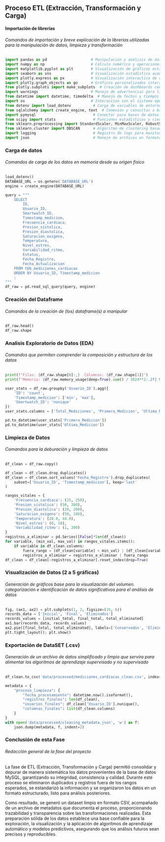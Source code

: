 ## Proceso ETL (Extracción, Transformación y Carga)

#### Importación de librerías
###### Comandos de importación y breve explicación de la librerias utilizadas para la manipulación de datos, limpieza y transformación
```python
import pandas as pd                    # Manipulación y análisis de datos en estructuras tipo DataFrame
import numpy as np                     # Cálculo numérico y operaciones con arrays
import matplotlib.pyplot as plt        # Visualización de gráficos estáticos
import seaborn as sns                  # Visualización estadística avanzada con gráficos más estilizados
import plotly.express as px            # Visualización interactiva de datos
import plotly.graph_objects as go      # Gráficos personalizados interactivos
from plotly.subplots import make_subplots  # Creación de dashboards con múltiples gráficos
import warnings                        # Manejo de advertencias para limpiar la salida del notebook
from datetime import datetime, timedelta  # Manejo de fechas y tiempos
import os                              # Interacción con el sistema operativo (rutas, archivos, variables de entorno)
from dotenv import load_dotenv          # Carga de variables de entorno desde archivo .env
from sqlalchemy import create_engine, text  # Conexión y consultas a bases de datos SQL
import pymysql                          # Conector para bases de datos MySQL
from scipy import stats                 # Funciones estadísticas y científicas
from sklearn.preprocessing import StandardScaler, MinMaxScaler, RobustScaler  # Escaladores para normalización de datos
from sklearn.cluster import DBSCAN      # Algoritmo de clustering basado en densidad
import logging                          # Registro de logs para monitoreo y depuración
import json                             # Manejo de archivos en formato JSON
```


### Carga de datos
###### Comandos de carga de los datos en memoria desde su origen fisico
```python
load_dotenv()
DATABASE_URL = os.getenv('DATABASE_URL')
engine = create_engine(DATABASE_URL)

query = """
    SELECT
        ID,
        Usuario_ID,
        Smartwatch_ID,
        Timestamp_medicion,
        Frecuencia_cardiaca,
        Presion_sistolica,
        Presion_diastolica,
        Saturacion_oxigeno,
        Temperatura,
        Nivel_estres,
        Variabilidad_ritmo,
        Estatus,
        Fecha_Registro,
        Fecha_Actualizacion
    FROM tbb_mediciones_cardiacas
    ORDER BY Usuario_ID, Timestamp_medicion
    ;
"""
df_raw = pd.read_sql_query(query, engine)
```

### Creación del Dataframe
###### Comandos de la creación de (los) dataframe(s) a manipular

```python
df_raw.head()
df_raw.shape
```


### Analisis Exploratorio de Datos (EDA)
###### Comandos que permiten comprender la composición y estructura de los datos
```python
print(f"Filas: {df_raw.shape[0]:,}  Columnas: {df_raw.shape[1]}")
print(f"Memoria: {df_raw.memory_usage(deep=True).sum() / 1024**2:.2f} MB")

user_stats = df_raw.groupby('Usuario_ID').agg({
    'ID': 'count',
    'Timestamp_medicion': ['min', 'max'],
    'Smartwatch_ID': 'nunique'
})
user_stats.columns = ['Total_Mediciones', 'Primera_Medicion', 'Ultima_Medicion', 'Dispositivos_Usados']

pd.to_datetime(user_stats['Primera_Medicion'])
pd.to_datetime(user_stats['Ultima_Medicion'])
```


### Limpieza de Datos
###### Comandos para la deburación y limpieza de datos
```python
df_clean = df_raw.copy()

df_clean = df_clean.drop_duplicates()
df_clean = df_clean.sort_values('Fecha_Registro').drop_duplicates(
    subset=['Usuario_ID', 'Timestamp_medicion'], keep='last'
)

rangos_vitales = {
    'Frecuencia_cardiaca': (25, 250),
    'Presion_sistolica': (50, 300),
    'Presion_diastolica': (20, 200),
    'Saturacion_oxigeno': (50, 100),
    'Temperatura': (28.0, 44.0),
    'Nivel_estres': (0, 10),
    'Variabilidad_ritmo': (1, 300)
}
registros_a_eliminar = pd.Series([False]*len(df_clean))
for variable, (min_val, max_val) in rangos_vitales.items():
    if variable in df_clean.columns:
        fuera_rango = (df_clean[variable] < min_val) | (df_clean[variable] > max_val)
        registros_a_eliminar = registros_a_eliminar | fuera_rango
df_clean = df_clean[~registros_a_eliminar].reset_index(drop=True)
```

### Visualización de Datos (2 a 5 gráficas)
###### Generación de gráficos base para la visualización del volumen. categorización e identificación de datos significativos para el análisis de datos
```python
fig, (ax1, ax2) = plt.subplots(1, 2, figsize=(16, 6))
records_data = ['Inicial', 'Final', 'Eliminados']
records_values = [initial_total, final_total, total_eliminated]
ax1.bar(records_data, records_values)
ax2.pie([final_total, total_eliminated], labels=['Conservados', 'Eliminados'], autopct='')
plt.tight_layout(); plt.show()
```


### Exportación de DataSET (.csv)
###### Generación de un archivo de datos simplificado y limpio que servira para alimentar los algoritmos de aprendizaje supervisado y no supervisado

```python
df_clean.to_csv('data/processed/mediciones_cardiacas_clean.csv', index=False)

metadata = {
    "proceso_limpieza": {
        "fecha_procesamiento": datetime.now().isoformat(),
        "registros_finales": len(df_clean),
        "usuarios_finales": df_clean['Usuario_ID'].nunique(),
        "columnas_finales": list(df_clean.columns)
    }
}
with open('data/processed/cleaning_metadata.json', 'w') as f:
    json.dump(metadata, f, indent=2)
```

### Conclusión de esta Fase
###### Redacción general de la fase del proyecto
La fase de ETL (Extracción, Transformación y Carga) permitió consolidar y depurar de manera sistemática los datos provenientes de la base de datos MySQL, garantizando su integridad, consistencia y calidad. Durante este proceso se eliminaron duplicados y registros fuera de los rangos esperados, se estandarizó la información y se organizaron los datos en un formato estructurado, listo para análisis posteriores.

Como resultado, se generó un dataset limpio en formato CSV, acompañado de un archivo de metadatos que documenta el proceso, proporcionando trazabilidad y transparencia sobre las transformaciones realizadas. Esta preparación sólida de los datos establece una base confiable para la exploración, la visualización y la aplicación de algoritmos de aprendizaje automático y modelos predictivos, asegurando que los análisis futuros sean precisos y reproducibles.
